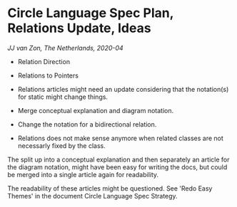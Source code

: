 Circle Language Spec Plan, Relations Update, Ideas
===========================
*JJ van Zon, The Netherlands, 2020-04*

* Relation Direction
* Relations to Pointers

* Relations articles might need an update considering that the notation(s) for static might change things.
* Merge conceptual explanation and diagram notation.
* Change the notation for a bidirectional relation.
* Relations does not make sense anymore when related classes are not necessarly fixed by the class.

The split up into a conceptual explanation and then separately an article for the diagram notation, might have been easy for writing the docs, but could be merged into a single article again for readability.

The readability of these articles might be questioned. See 'Redo Easy Themes' in the document Circle Language Spec Strategy.